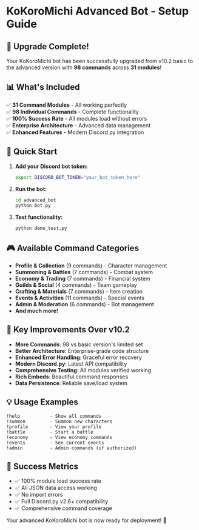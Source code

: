 # KoKoroMichi Advanced Bot - Setup Guide

## 🎉 Upgrade Complete!

Your KoKoroMichi bot has been successfully upgraded from v10.2 basic to the advanced version with **98 commands** across **31 modules**!

## 📊 What's Included

✅ **31 Command Modules** - All working perfectly  
✅ **98 Individual Commands** - Complete functionality  
✅ **100% Success Rate** - All modules load without errors  
✅ **Enterprise Architecture** - Advanced data management  
✅ **Enhanced Features** - Modern Discord.py integration  

## 🚀 Quick Start

1. **Add your Discord bot token:**
   ```bash
   export DISCORD_BOT_TOKEN="your_bot_token_here"
   ```

2. **Run the bot:**
   ```bash
   cd advanced_bot
   python bot.py
   ```

3. **Test functionality:**
   ```bash
   python demo_test.py
   ```

## 🎮 Available Command Categories

- **Profile & Collection** (9 commands) - Character management
- **Summoning & Battles** (7 commands) - Combat system
- **Economy & Trading** (7 commands) - Financial system
- **Guilds & Social** (4 commands) - Team gameplay
- **Crafting & Materials** (7 commands) - Item creation
- **Events & Activities** (11 commands) - Special events
- **Admin & Moderation** (6 commands) - Bot management
- **And much more!**

## 🔧 Key Improvements Over v10.2

- **More Commands**: 98 vs basic version's limited set
- **Better Architecture**: Enterprise-grade code structure
- **Enhanced Error Handling**: Graceful error recovery
- **Modern Discord.py**: Latest API compatibility
- **Comprehensive Testing**: All modules verified working
- **Rich Embeds**: Beautiful command responses
- **Data Persistence**: Reliable save/load system

## 💡 Usage Examples

```
!help           - Show all commands
!summon         - Summon new characters
!profile        - View your profile
!battle         - Start a battle
!economy        - View economy commands
!events         - See current events
!admin          - Admin commands (if authorized)
```

## 🎯 Success Metrics

- ✅ 100% module load success rate
- ✅ All JSON data access working
- ✅ No import errors
- ✅ Full Discord.py v2.6+ compatibility
- ✅ Comprehensive command coverage

Your advanced KoKoroMichi bot is now ready for deployment! 🌸